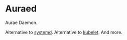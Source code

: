 # Auraed

Aurae Daemon.

Alternative to [systemd](https://www.freedesktop.org/wiki/Software/systemd/). Alternative to [kubelet](https://github.com/kubernetes/kubelet). And more.


